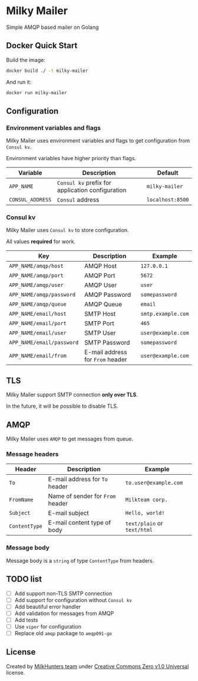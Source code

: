# Milky Mailer
Simple AMQP based mailer on Golang

## Docker Quick Start
Build the image:
```bash
docker build ./ -t milky-mailer
```
And run it:
```bash
docker run milky-mailer
```

## Configuration

### Environment variables and flags
Milky Mailer uses environment variables and flags to get configuration from `Consul kv`.

Environment variables have higher priority than flags.

| Variable         | Description                                      | Default          |
|------------------|--------------------------------------------------|------------------|
| `APP_NAME`       | `Consul kv` prefix for application configuration | `milky-mailer`   |
| `CONSUL_ADDRESS` | `Consul` address                                 | `localhost:8500` |

### Consul kv
Milky Mailer uses `Consul kv` to store configuration.

All values **required** for work.

| Key                       | Description                      | Example            |
|---------------------------|----------------------------------|--------------------|
| `APP_NAME/amqp/host`      | AMQP Host                        | `127.0.0.1`        |
| `APP_NAME/amqp/port`      | AMQP Port                        | `5672`             |
| `APP_NAME/amqp/user`      | AMQP User                        | `user`             |
| `APP_NAME/amqp/password`  | AMQP Password                    | `somepassword`     |
| `APP_NAME/amqp/queue`     | AMQP Queue                       | `email`            |
| `APP_NAME/email/host`     | SMTP Host                        | `smtp.example.com` |
| `APP_NAME/email/port`     | SMTP Port                        | `465`              |
| `APP_NAME/email/user`     | SMTP User                        | `user@example.com` |
| `APP_NAME/email/password` | SMTP Password                    | `somepassword`     |
| `APP_NAME/email/from`     | E-mail address for `From` header | `user@example.com` |


## TLS
Milky Mailer support SMTP connection **only over TLS**.

In the future, it will be possible to disable TLS.

## AMQP
Milky Mailer uses `AMQP` to get messages from queue.

### Message headers

| Header        | Description                      | Example                     |
|---------------|----------------------------------|-----------------------------|
| `To`          | E-mail address for `To` header   | `to.user@example.com`       |
| `FromName`    | Name of sender for `From` header | `Milkteam corp.`            |
| `Subject`     | E-mail subject                   | `Hello, world!`             |
| `ContentType` | E-mail content type of body      | `text/plain` or `text/html` |

### Message body
Message body is a `string` of type `ContentType` from headers.

## TODO list
- [ ] Add support non-TLS SMTP connection
- [ ] Add support for configuration without `Consul kv`
- [ ] Add beautiful error handler
- [ ] Add validation for messages from AMQP
- [ ] Add tests
- [ ] Use `viper` for configuration
- [ ] Replace old `amqp` package to `amqp091-go`

## License
Created by [MilkHunters team](https://milkhunters.ru) under [Creative Commons Zero v1.0 Universal](https://creativecommons.org/publicdomain/zero/1.0/) license.